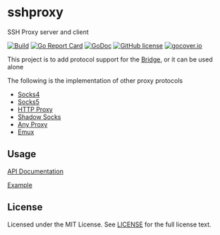 # sshproxy

SSH Proxy server and client

[![Build](https://github.com/wzshiming/sshproxy/actions/workflows/go-cross-build.yml/badge.svg)](https://github.com/wzshiming/sshproxy/actions/workflows/go-cross-build.yml)
[![Go Report Card](https://goreportcard.com/badge/github.com/wzshiming/sshproxy)](https://goreportcard.com/report/github.com/wzshiming/sshproxy)
[![GoDoc](https://godoc.org/github.com/wzshiming/sshproxy?status.svg)](https://godoc.org/github.com/wzshiming/sshproxy)
[![GitHub license](https://img.shields.io/github/license/wzshiming/sshproxy.svg)](https://github.com/wzshiming/sshproxy/blob/master/LICENSE)
[![gocover.io](https://gocover.io/_badge/github.com/wzshiming/sshproxy)](https://gocover.io/github.com/wzshiming/sshproxy)

This project is to add protocol support for the [Bridge](https://github.com/wzshiming/bridge), or it can be used alone

The following is the implementation of other proxy protocols

- [Socks4](https://github.com/wzshiming/socks4)
- [Socks5](https://github.com/wzshiming/socks5)
- [HTTP Proxy](https://github.com/wzshiming/httpproxy)
- [Shadow Socks](https://github.com/wzshiming/shadowsocks)
- [Any Proxy](https://github.com/wzshiming/anyproxy)
- [Emux](https://github.com/wzshiming/emux)

## Usage

[API Documentation](https://godoc.org/github.com/wzshiming/sshproxy)

[Example](https://github.com/wzshiming/sshproxy/blob/master/cmd/sshproxy/main.go)

## License

Licensed under the MIT License. See [LICENSE](https://github.com/wzshiming/sshproxy/blob/master/LICENSE) for the full license text.
